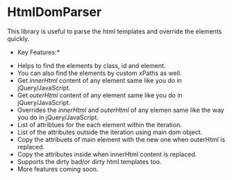 # HtmlDomParser
This library is useful to parse the html templates and override the elements quickly. 

* Key Features:*
- Helps to find the elements by class, id and element.
- You can also find the elements by custom xPaths as well.
- Get *innerHtml* content of any element same like you do in jQuery/JavaScript.
- Get *outerHtml* content of any element same like you do in jQuery/JavaScript.
- Overrides the *innerHtml* and *outerHtml* of any elemen same like the way you do in jQuery/JavaScript.
- List of attribtues for the each element within the iteration. 
- List of the attributes outside the iteration using main dom object. 
- Copy the attribuets of main element with the new one when outerHtml is replaced.
- Copy the attributes inside when innerHtml content is replaced.
- Supports the dirty bad/or dirty html templates too.
- More features coming soon.
